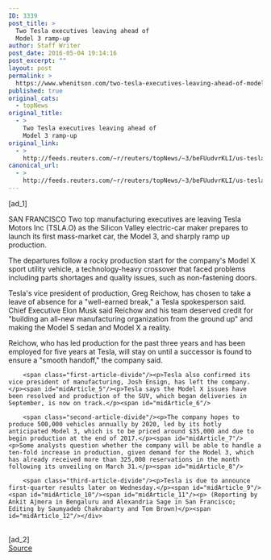 ```yaml
---
ID: 3339
post_title: >
  Two Tesla executives leaving ahead of
  Model 3 ramp-up
author: Staff Writer
post_date: 2016-05-04 19:14:16
post_excerpt: ""
layout: post
permalink: >
  https://www.whenitson.com/two-tesla-executives-leaving-ahead-of-model-3-ramp-up/
published: true
original_cats:
  - topNews
original_title:
  - >
    Two Tesla executives leaving ahead of
    Model 3 ramp-up
original_link:
  - >
    http://feeds.reuters.com/~r/reuters/topNews/~3/beFUudvrKLI/us-tesla-employment-idUSKCN0XV263
canonical_url:
  - >
    http://feeds.reuters.com/~r/reuters/topNews/~3/beFUudvrKLI/us-tesla-employment-idUSKCN0XV263
---
```

 [ad_1]
<br><div id="articleText">
<span id="midArticle_start"/>

<span id="midArticle_0"/><span class="focusParagraph" readability="6"><p><span class="articleLocation">SAN FRANCISCO</span> Two top manufacturing executives are leaving Tesla Motors Inc (<span id="symbol_TSLA.O_0">TSLA.O</span>) as the Silicon Valley electric-car maker prepares to launch its first mass-market car, the Model 3, and sharply ramp up production.</p></span><span id="midArticle_1"/><p>The departures follow a rocky production start for the company's Model X sport utility vehicle, a technology-heavy crossover that faced problems including parts shortages and quality issues, such as non-fastening doors.</p><span id="midArticle_2"/><p>Tesla's vice president of production, Greg Reichow, has chosen to take a leave of absence for a "well-earned break," a Tesla spokesperson said. Chief Executive Elon Musk said Reichow and his team deserved credit for "building an all-new manufacturing organization from the ground up" and making the Model S sedan and Model X a reality. </p><span id="midArticle_3"/><p>Reichow, who has led production for the past three years and has been employed for five years at Tesla, will stay on until a successor is found to ensure a "smooth handoff," the company said.</p><span id="midArticle_4"/>
        
        <span class="first-article-divide"/><p>Tesla also confirmed its vice president of manufacturing, Josh Ensign, has left the company.</p><span id="midArticle_5"/><p>Tesla says the Model X issues have been resolved and production of the SUV, which began deliveries in September, is now on track.</p><span id="midArticle_6"/>
        
        <span class="second-article-divide"/><p>The company hopes to produce 500,000 vehicles annually by 2020, led by its hotly anticipated Model 3, which is to be priced around $35,000 and due to begin production at the end of 2017.</p><span id="midArticle_7"/><p>Some analysts question whether the company will be able to handle a ten-fold increase in production, given demand for the Model 3, which has already received more than 325,000 reservations in the month following its unveiling on March 31.</p><span id="midArticle_8"/>
        
        <span class="third-article-divide"/><p>Tesla is due to announce first-quarter results later on Wednesday.</p><span id="midArticle_9"/><span id="midArticle_10"/><span id="midArticle_11"/><p> (Reporting by Ankit Ajmera in Bengaluru and Alexandria Sage in San Francisco; Editing by Saumyadeb Chakrabarty and Tom Brown)</p><span id="midArticle_12"/></div>
<br>[ad_2]
<br><a href="http://feeds.reuters.com/~r/reuters/topNews/~3/beFUudvrKLI/us-tesla-employment-idUSKCN0XV263">Source </a>